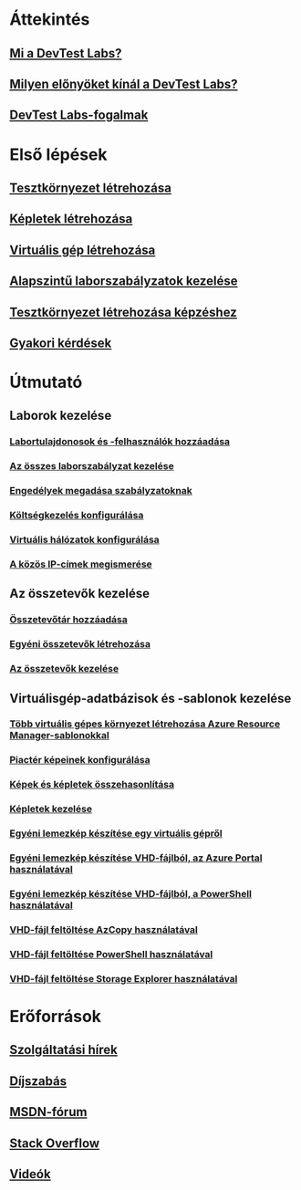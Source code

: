 # Áttekintés
## [Mi a DevTest Labs?](devtest-lab-overview.md)
## [Milyen előnyöket kínál a DevTest Labs?](devtest-lab-why.md)
## [DevTest Labs-fogalmak](devtest-lab-concepts.md)

# Első lépések
## [Tesztkörnyezet létrehozása](devtest-lab-create-lab.md)
## [Képletek létrehozása](devtest-lab-create-formulas.md)
## [Virtuális gép létrehozása](devtest-lab-add-vm.md)
## [Alapszintű laborszabályzatok kezelése](devtest-lab-get-started-with-lab-policies.md)
## [Tesztkörnyezet létrehozása képzéshez](devtest-lab-training-lab.md)
## [Gyakori kérdések](devtest-lab-faq.md)

# Útmutató
## Laborok kezelése
### [Labortulajdonosok és -felhasználók hozzáadása](devtest-lab-add-devtest-user.md)
### [Az összes laborszabályzat kezelése](devtest-lab-set-lab-policy.md)
### [Engedélyek megadása szabályzatoknak](devtest-lab-grant-user-permissions-to-specific-lab-policies.md)
### [Költségkezelés konfigurálása](devtest-lab-configure-cost-management.md)
### [Virtuális hálózatok konfigurálása](devtest-lab-configure-vnet.md)
### [A közös IP-címek megismerése](devtest-lab-shared-ip.md)

## Az összetevők kezelése
### [Összetevőtár hozzáadása](devtest-lab-add-artifact-repo.md)
### [Egyéni összetevők létrehozása](devtest-lab-artifact-author.md)
### [Az összetevők kezelése](devtest-lab-add-vm-with-artifacts.md)

## Virtuálisgép-adatbázisok és -sablonok kezelése
### [Több virtuális gépes környezet létrehozása Azure Resource Manager-sablonokkal](devtest-lab-create-environment-from-arm.md)
### [Piactér képeinek konfigurálása](devtest-lab-configure-marketplace-images.md)
### [Képek és képletek összehasonlítása](devtest-lab-comparing-vm-base-image-types.md)
### [Képletek kezelése](devtest-lab-manage-formulas.md)
### [Egyéni lemezkép készítése egy virtuális gépről](devtest-lab-create-custom-image-from-vm-using-portal.md)
### [Egyéni lemezkép készítése VHD-fájlból, az Azure Portal használatával](devtest-lab-create-template.md)
### [Egyéni lemezkép készítése VHD-fájlból, a PowerShell használatával](devtest-lab-create-custom-image-from-vhd-using-powershell.md)
### [VHD-fájl feltöltése AzCopy használatával](devtest-lab-upload-vhd-using-azcopy.md)
### [VHD-fájl feltöltése PowerShell használatával](devtest-lab-upload-vhd-using-powershell.md)
### [VHD-fájl feltöltése Storage Explorer használatával](devtest-lab-upload-vhd-using-storage-explorer.md)

# Erőforrások
## [Szolgáltatási hírek](https://azure.microsoft.com/updates/?product=devtest-lab)
## [Díjszabás](https://azure.microsoft.com/pricing/details/devtest-lab/)
## [MSDN-fórum](https://social.msdn.microsoft.com/Forums/en-US/home?forum=AzureDevTestLabs)
## [Stack Overflow](http://stackoverflow.com/questions/tagged/azure-devtest-labs)
## [Videók](https://azure.microsoft.com/documentation/videos/index/?services=devtest-lab)
